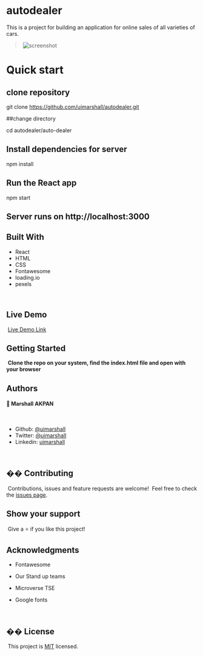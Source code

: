 # autodealer
This is a project for building an application for online sales of all varieties of cars.

> ​
> ![screenshot](./images/autodealer.png)
> ​

# Quick start

## clone repository
git clone https://github.com/uimarshall/autodealer.git

##change directory

cd autodealer/auto-dealer

## Install dependencies for server
npm install

## Run the React app
npm start

## Server runs on http://localhost:3000

## Built With

- React
- HTML
- CSS
- Fontawesome
- loading.io
- pexels

​

## Live Demo

​
[Live Demo Link](https://cocky-ride-482d06.netlify.app/)
​
​

## Getting Started

​
**Clone the repo on your system, find the index.html file and open with your browser**
​
​

## Authors

#### 👤 **Marshall AKPAN**

​

- Github: [@uimarshall](https://github.com/uimarshall)
- Twitter: [@uimarshall](https://twitter.com/uimarshall)
- Linkedin: [uimarshall](https://www.linkedin.com/in/marshall-akpan-19745526/)

​


## �� Contributing

​
Contributions, issues and feature requests are welcome!
​
Feel free to check the [issues page](https://github.com/haraphat01/newyorktimes/issues).
​

## Show your support

​
Give a ⭐️ if you like this project!
​

## Acknowledgments

- Fontawesome
- Our Stand up teams
- Microverse TSE
- Google fonts

  ​

## �� License

​
This project is [MIT](lic.url) licensed.



